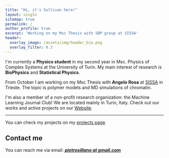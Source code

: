 ```yaml
---
title: "Hi, it's Sullivan here!"
layout: single
sitemap: true
permalink: /
author_profile: true
excerpt: 'Working on my Msc Thesis with SBP group at SISSA'
header:
  overlay_image: /assets/img/header_bio.png
  overlay_filter: 0.3
---
```



<!--# About me-->
I'm currently a **Physics student**  in my second year in Msc. Physics of Complex Systems at the University of Turin.
My main interest of research is **BioPhysics** and **Statistical Physics**.

From October I am working on my Msc Thesis with **Angelo Rosa** at [SISSA](https://www.sissa.it/sbp/research/research.php) in Trieste. The topic is polymer models and MD simulations of chromatin.

I'm also a member of a non-profit research organization: the Machine Learning Journal Club! We are located mainly in Turin, Italy. Check out our works and active projects on our [Website](https://www.mljc.it/).
 
---

<!--*As a problem-solving enthusiast, I have always been interested in meet new technical challenges, where I can learn some new things and feed my curiosity.  
As an Physics student, I love to put forward my technical and analytical skills, tackle original problems and learn every day.*

----->

You can check my projects on my [projects page](https://pietro-sillano.github.io/projects/)



## Contact me

<!--For any inquiries,--> 
You can reach me via email: **_[pietrosillano at gmail.com](mailto:pietrosillano@gmail.com)_**